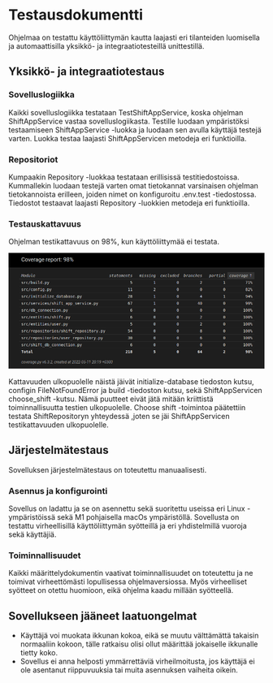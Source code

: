 # Testausdokumentti

Ohjelmaa on testattu käyttöliittymän kautta laajasti eri tilanteiden luomisella ja automaattisilla yksikkö- ja integraatiotesteillä unittestillä.

## Yksikkö- ja integraatiotestaus

### Sovelluslogiikka

Kaikki sovelluslogiikka testataan TestShiftAppService, koska ohjelman ShiftAppService vastaa sovelluslogiikasta. 
Testille luodaan ympäristöksi testaamiseen ShiftAppService -luokka ja luodaan sen avulla käyttäjä testejä varten.
Luokka testaa laajasti ShiftAppServicen metodeja eri funktioilla.

### Repositoriot

Kumpaakin Repository -luokkaa testataan erillisissä testitiedostoissa. Kummallekin luodaan testejä varten omat tietokannat varsinaisen ohjelman tietokannoista erilleen, joiden nimet on konfiguroitu .env.test -tiedostossa.
Tiedostot testaavat laajasti Repository -luokkien metodeja eri funktioilla.

### Testauskattavuus

Ohjelman testikattavuus on 98%, kun käyttöliittymää ei testata.

![kattavuus](https://github.com/evahteri/ot-harjoitustyo/blob/master/dokumentaatio/kuvat/Screenshot%20from%202022-05-11%2020-20-00.png)

Kattavuuden ulkopuolelle näistä jäivät initialize-database tiedoston kutsu, configin FileNotFoundError ja build -tiedoston kutsu, sekä ShiftAppServicen choose_shift -kutsu.
Nämä puutteet eivät jätä mitään kriittistä toiminnallisuutta testien ulkopuolelle. Choose shift -toimintoa päätettiin testata ShiftRepositoryn yhteydessä ,joten se jäi ShiftAppServicen testikattavuuden ulkopuolelle.

## Järjestelmätestaus

Sovelluksen järjestelmätestaus on toteutettu manuaalisesti.

### Asennus ja konfigurointi

Sovellus on ladattu ja se on asennettu sekä suoritettu useissa eri Linux -ympäristöissä sekä M1 pohjaisella macOs ympäristöllä. 
Sovellusta on testattu virheellisillä käyttöliittymän syötteillä ja eri yhdistelmillä vuoroja sekä käyttäjiä.

### Toiminnallisuudet

Kaikki määrittelydokumentin vaativat toiminnallisuudet on toteutettu ja ne toimivat virheettömästi lopullisessa ohjelmaversiossa. Myös virheelliset syötteet on otettu huomioon, eikä ohjelma kaadu millään syötteellä.

## Sovellukseen jääneet laatuongelmat

- Käyttäjä voi muokata ikkunan kokoa, eikä se muutu välttämättä takaisin normaaliin kokoon, tälle ratkaisu olisi ollut määrittää jokaiselle ikkunalle tietty koko.
- Sovellus ei anna helposti ymmärrettäviä virheilmoitusta, jos käyttäjä ei ole asentanut riippuvuuksia tai muita asennuksen vaiheita oikein.
